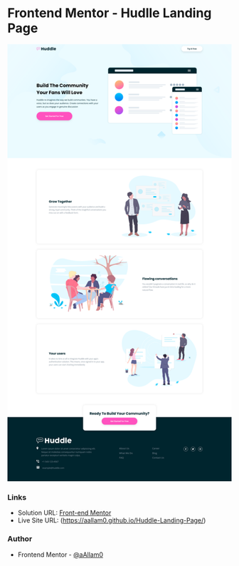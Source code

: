 # Frontend Mentor - Hudlle Landing Page

![](images/huddle-landing-page.png)

### Links

- Solution URL: [Front-end Mentor](https://www.frontendmentor.io/solutions/responsive-page-using-css-media-query-with-containers-snBjeulDC4)
- Live Site URL: (https://aallam0.github.io/Huddle-Landing-Page/)

### Author

- Frontend Mentor - [@aAllam0](https://www.frontendmentor.io/profile/aAllam0)
